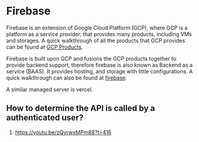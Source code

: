 # Firebase

Firebase is an extension of Google Cloud Platform (GCP), where GCP is a platform as a service provider, that provides many products, including VMs and storages. A quick walkthrough of all the products that GCP provides can be found at [GCP Products](https://www.youtube.com/watch?v=OzwSBbuHY-0).

Firebase is built upon GCP and fusions the GCP products together to provide backend support, therefore firebase is also known as Backend as a service (BAAS). It provides hosting, and storage with little configurations.
A quick walkthrough can also be found at [firebase](https://www.youtube.com/watch?v=q5J5ho7YUhA).

A similar managed server is vercel.

## How to determine the API is called by a authenticated user?

1. https://youtu.be/zQyrwxMPm88?t=416
